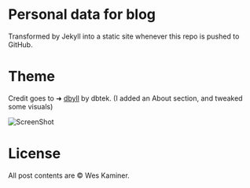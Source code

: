 # Personal data for blog
Transformed by Jekyll into a static site whenever this repo is pushed to GitHub.

# Theme
Credit goes to ➜ [dbyll](https://github.com/dbtek/dbyll) by dbtek. (I added an About section, and tweaked some visuals)

![ScreenShot](https://s3.amazonaws.com/f.cl.ly/items/062s2L2M3G3e0m2e1g3u/Screen%20Shot%202015-03-12%20at%2011.57.14%20AM.png)

# License
All post contents are © Wes Kaminer. 


